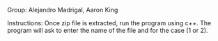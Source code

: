 Group: Alejandro Madrigal, Aaron King

Instructions:
Once zip file is extracted, run the program using c++. The program will
ask to enter the name of the file and for the case (1 or 2).